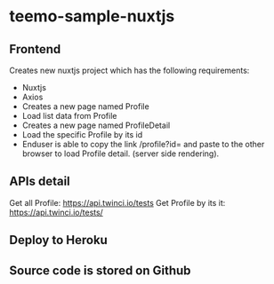 # teemo-sample-nuxtjs

## Frontend
Creates new nuxtjs project which has the following requirements:

- Nuxtjs
- Axios 
- Creates a new page named Profile 
- Load list data from Profile
- Creates a new page named ProfileDetail
- Load the specific Profile by its id
- Enduser is able to copy the link /profile?id=<id> and paste to the other browser to load Profile detail. (server side rendering).

 
 ## APIs detail
  Get all Profile: https://api.twinci.io/tests
  Get Profile by its it: https://api.twinci.io/tests/<id> 
  
  
 ## Deploy to Heroku
 ## Source code is stored on Github
 
